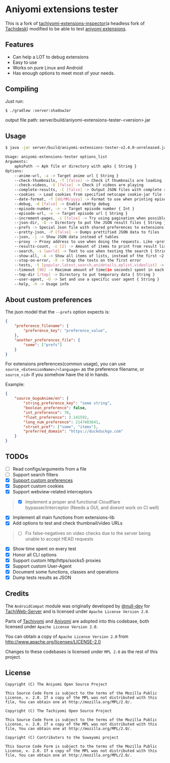 # Aniyomi extensions tester

This is a fork of [tachiyomi-extensions-inspector](https://github.com/tachiyomiorg/tachiyomi-extensions-inspector)(a headless fork of [Tachidesk](https://github.com/Suwayomi/Tachidesk)) modified to be able to test [aniyomi extensions](https://github.com/jmir1/aniyomi-extensions/tree/repo/apk).

## Features
- Can help a LOT to debug extensions
- Easy to use
- Works on pure Linux and Android
- Has enough options to meet most of your needs.

## Compiling

Just run:
```bash
$ ./gradlew :server:shadowJar
```
output file path: server/build/aniyomi-extensions-tester-\<version\>.jar

## Usage
```bash
$ java -jar server/build/aniyomi-extensions-tester-v2.4.0-unreleased.jar -h

Usage: aniyomi-extensions-tester options_list
Arguments:
    apksPath -> Apk file or directory with apks { String }
Options:
    --anime-url, -a -> Target anime url { String }
    --check-thumbnails, -T [false] -> Check if thumbnails are loading
    --check-videos, -V [false] -> Check if videos are playing
    --complete-results, -C [false] -> Output JSON files with complete result data
    --cookies -> Load cookies from specified netscape cookie-jar file { String }
    --date-format, -f [dd/MM/yyyy] -> Format to use when printing episode date { String }
    --debug, -d [false] -> Enable okHttp debug
    --episode-number, -n -> Target episode number { Int }
    --episode-url, -e -> Target episode url { String }
    --increment-pages, -i [false] -> Try using pagination when possible
    --json-dir, -D -> Directory to put the JSON result files { String }
    --prefs -> Special Json file with shared preferences to extensions. Read the README to understand how it works. { String }
    --pretty-json, -P [false] -> Dumps prettified JSON data to files
    --json, -j -> Show JSON data instead of tables
    --proxy -> Proxy address to use when doing the requests. Like <protocol>://<host>:<port> { String }
    --results-count, -c [2] -> Amount of items to print from result lists { Int }
    --search, -s [world] -> Text to use when testing the search { String }
    --show-all, -A -> Show all items of lists, instead of the first ~2
    --stop-on-error, -X -> Stop the tests on the first error
    --tests, -t [popular,latest,search,anidetails,eplist,videolist] -> Tests to be made(in order), delimited by commas { String }
    --timeout [90] -> Maximum amount of time(in seconds) spent in each test { Int }
    --tmp-dir [/tmp] -> Directory to put temporary data { String }
    --user-agent, -U -> Set and use a specific user agent { String }
    --help, -h -> Usage info
```

## About custom preferences
The json model that the `--prefs` option expects is:
```json
{
    "preference_filename": {
        "preference_key": "preference_value",
    },
    "another_preferences_file": {
        "some": ["prefs"]
    }
}
```

For extensions preferences(common usage), you can use `source_<ExtensionName>/<language>`
as the preference filename, or `source_<id>` if you somehow have the id in hands.

Example:
```json
{
    "source_GogoAnime/en": {
        "string_preference_key": "some string",
        "boolean_preference": false,
        "int_preference": 70,
        "float_preference": 3.141592,
        "long_num_preference": 2147483641,
        "strset_pref": ["some", "items"],
        "preferred_domain": "https://duckduckgo.com"
    }
}
```
## TODOs
- [ ] Read configs/arguments from a file
- [ ] Support search filters
- [x] [Support custom preferences](#about-custom-preferences)
- [x] Support custom cookies
- [x] Support webview-related interceptors
> - [x] Implement a proper and functional Cloudflare bypasser/interceptor (Needs a GUI, and doesnt work on CI well)

- [x] Implement all main functions from extensions-lib
- [x] Add options to test and check thumbnail/video URLs
> - [ ] Fix false-negatives on video checks due to the server being unable to accept HEAD requests
- [x] Show time spent on every test
- [x] Honor all CLI options
- [x] Support custom http/https/socks5 proxies
- [x] Support custom User-Agent
- [x] Document some functions, classes and operations
- [x] Dump tests results as JSON

## Credits

The `AndroidCompat` module was originally developed by [@null-dev](https://github.com/null-dev) for [TachiWeb-Server](https://github.com/Tachiweb/TachiWeb-server) and is licensed under `Apache License Version 2.0`.

Parts of [Tachiyomi](https://github.com/tachiyomiorg/tachiyomi) and [Aniyomi](https://github.com/jmir1/aniyomi) are adopted into this codebase, both licensed under `Apache License Version 2.0`.

You can obtain a copy of `Apache License Version 2.0` from  http://www.apache.org/licenses/LICENSE-2.0

Changes to these codebases is licensed under `MPL 2.0` as the rest of this project.

## License
```
Copyright (C) The Aniyomi Open Source Project

This Source Code Form is subject to the terms of the Mozilla Public
License, v. 2.0. If a copy of the MPL was not distributed with this
file, You can obtain one at http://mozilla.org/MPL/2.0/.
```

```
Copyright (C) The Tachiyomi Open Source Project

This Source Code Form is subject to the terms of the Mozilla Public
License, v. 2.0. If a copy of the MPL was not distributed with this
file, You can obtain one at http://mozilla.org/MPL/2.0/.
```

```
Copyright (C) Contributors to the Suwayomi project

This Source Code Form is subject to the terms of the Mozilla Public
License, v. 2.0. If a copy of the MPL was not distributed with this
file, You can obtain one at http://mozilla.org/MPL/2.0/.
```
